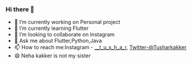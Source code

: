 ### Hi there 👋


- 🔭 I’m currently working on Personal project
- 🌱 I’m currently learning Flutter
- 👯 I’m looking to collaborate on Instagram
- 💬 Ask me about Flutter,Python,Java
- 📫 How to reach me:Instagram - [__t_u_s_h_a_r](https://www.instagram.com/___t_u_s_h_a_r/), [Twitter-@Tusharkakker](https://twitter.com/Tusharkakker) 
- 😄 Neha kakker is not my sister

